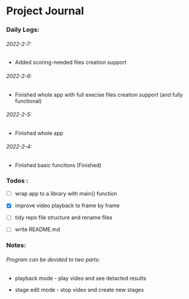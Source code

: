 # Project Journal

### Daily Logs:

###### 2022-2-7:

- Added scoring-needed files creation support

###### 2022-2-6:

- Finished whole app with full execise files creation support (and fully functional)

###### 2022-2-5:

- Finished whole app

###### 2022-2-4:

- Finished basic funcitons (Finished)

### Todos :

- [ ] wrap app to a library with main() function

- [x] improve video playback to frame by frame

- [ ] tidy repo file structure and rename files

- [ ] write README.md

### Notes:

###### Program can be devided to two parts:

- playback mode - play video and see detacted results

- stage edit mode - stop video and create new stages

    
